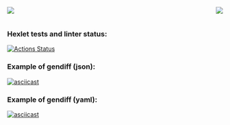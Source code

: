 
<div style="display: flex; justify-content: space-between;">

<a href="https://codeclimate.com/github/DimonDimasik/python-project-50/test_coverage"><img src="https://api.codeclimate.com/v1/badges/4f22b711b4f8a355fcf6/test_coverage" /></a>


<a href="https://codeclimate.com/github/DimonDimasik/python-project-50/maintainability"><img src="https://api.codeclimate.com/v1/badges/4f22b711b4f8a355fcf6/maintainability" /></a>
</div>

<!-- HTML for MD, CSS -->


### Hexlet tests and linter status:
[![Actions Status](https://github.com/DimonDimasik/python-project-50/actions/workflows/hexlet-check.yml/badge.svg)](https://github.com/DimonDimasik/python-project-50/actions)

### Example of gendiff (json):
[![asciicast](https://asciinema.org/a/kb7we7T6f1kKMGpW4qIjHDnrV.svg)](https://asciinema.org/a/kb7we7T6f1kKMGpW4qIjHDnrV)

### Example of gendiff (yaml):
[![asciicast](https://asciinema.org/a/BzkFMNp6JcYcNicBMAsku8j20.svg)](https://asciinema.org/a/BzkFMNp6JcYcNicBMAsku8j20)